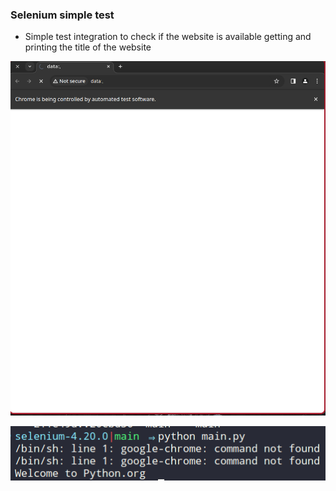 ### Selenium simple test

- Simple test integration to check if the website is available getting and printing the title of the website

![](/image2.png)

![](/image.png)